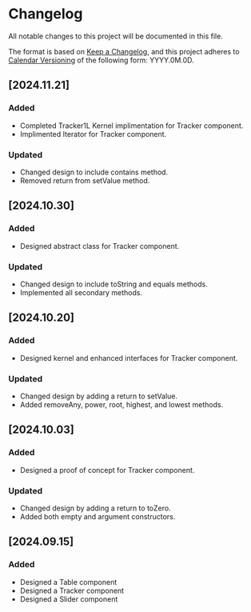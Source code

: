 # Changelog

All notable changes to this project will be documented in this file.

The format is based on [Keep a Changelog](https://keepachangelog.com/en/1.1.0/),
and this project adheres to [Calendar Versioning](https://calver.org/) of
the following form: YYYY.0M.0D.

## [2024.11.21]

### Added

- Completed Tracker1L Kernel implimentation for Tracker component.
- Implimented Iterator for Tracker component.

### Updated

- Changed design to include contains method.
- Removed return from setValue method.

## [2024.10.30]

### Added

- Designed abstract class for Tracker component.

### Updated

- Changed design to include toString and equals methods.
- Implemented all secondary methods.

## [2024.10.20]

### Added

- Designed kernel and enhanced interfaces for Tracker component.

### Updated

- Changed design by adding a return to setValue.
- Added removeAny, power, root, highest, and lowest methods.

## [2024.10.03]

### Added

- Designed a proof of concept for Tracker component.

### Updated

- Changed design by adding a return to toZero.
- Added both empty and argument constructors.

## [2024.09.15]

### Added

- Designed a Table component
- Designed a Tracker component
- Designed a Slider component
